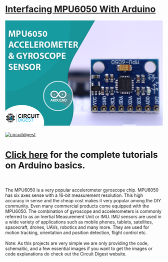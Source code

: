 # [Interfacing MPU6050 With Arduino](https://circuitdigest.com/microcontroller-projects/interfacing-mpu6050-module-with-arduino)

<img src="https://github.com/Circuit-Digest/Basic-Arduino-Tutorials-for-Beginners-/blob/d6eff1af66385708e9f3212ce84a2dc7082c69af/Interfacing%20MPU6050%20With%20Arduino/images/mpu6050_sensor_title.jpg" width="" alt="alt_text" title="image_tooltip">
<br>

<br>
<a href="https://circuitdigest.com/tags/arduino"><img src="https://img.shields.io/static/v1?label=&labelColor=505050&message=Arduino Basic Tutorials Circuit Digest&color=%230076D6&style=social&logo=google-chrome&logoColor=%230076D6" alt="circuitdigest"/></a>
<br>

[<h1>Click here](https://circuitdigest.com/tags/arduino) for the complete tutorials on Arduino basics.</h1>


<br>
<br>
The MPU6050 is a very popular accelerometer gyroscope chip. MPU6050 has six axes sense with a 16-bit measurement resolution. This high accuracy in sense and the cheap cost makes it very popular among the DIY community. Even many commercial products come equipped with the MPU6050. The combination of gyroscope and accelerometers is commonly referred to as an Inertial Measurement Unit or IMU.
IMU sensors are used in a wide variety of applications such as mobile phones, tablets, satellites, spacecraft, drones, UAVs, robotics and many more. They are used for motion tracking, orientation and position detection, flight control etc.
<br>
<br>
Note: As this projects are very simple we are only providing the code, schemaitic, and a few essential images if you want to get the images or code explanations do check out the Circuit Digest website.
<br>
<br>
